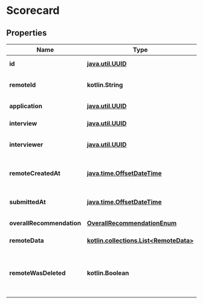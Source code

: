 
# Scorecard

## Properties
Name | Type | Description | Notes
------------ | ------------- | ------------- | -------------
**id** | [**java.util.UUID**](java.util.UUID.md) |  |  [optional] [readonly]
**remoteId** | **kotlin.String** | The third-party API ID of the matching object. |  [optional]
**application** | [**java.util.UUID**](java.util.UUID.md) | The application being scored. |  [optional]
**interview** | [**java.util.UUID**](java.util.UUID.md) | The interview being scored. |  [optional]
**interviewer** | [**java.util.UUID**](java.util.UUID.md) | The interviewer doing the scoring. |  [optional]
**remoteCreatedAt** | [**java.time.OffsetDateTime**](java.time.OffsetDateTime.md) | When the third party&#39;s scorecard was created. |  [optional]
**submittedAt** | [**java.time.OffsetDateTime**](java.time.OffsetDateTime.md) | When the scorecard was submitted. |  [optional]
**overallRecommendation** | [**OverallRecommendationEnum**](OverallRecommendationEnum.md) | The inteviewer&#39;s recommendation. |  [optional]
**remoteData** | [**kotlin.collections.List&lt;RemoteData&gt;**](RemoteData.md) |  |  [optional] [readonly]
**remoteWasDeleted** | **kotlin.Boolean** | Indicates whether or not this object has been deleted by third party webhooks. |  [optional] [readonly]



